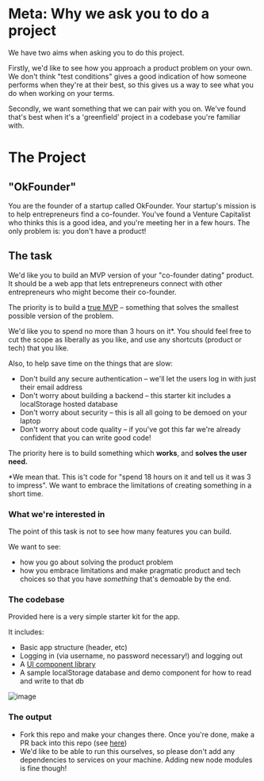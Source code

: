 # Meta: Why we ask you to do a project

We have two aims when asking you to do this project.

Firstly, we'd like to see how you approach a product problem on your own. We don't think "test conditions" gives a good indication of how someone performs when they're at their best, so this gives us a way to see what you do when working on your terms. 

Secondly, we want something that we can pair with you on. We've found that's best when it's a 'greenfield' project in a codebase you're familiar with. 

# The Project

## "OkFounder"

You are the founder of a startup called OkFounder. Your startup's mission is to help entrepreneurs find a co-founder.  You've found a Venture Capitalist who thinks this is a good idea, and you're meeting her in a few hours. The only problem is: you don't have a product!

## The task

We'd like you to build an MVP version of your "co-founder dating" product. It should be a web app that lets entrepreneurs connect with other entrepreneurs who might become their co-founder.

The priority is to build a [true MVP](https://public-media.interaction-design.org/images/uploads/9f7f5b30ed9905117b65572ab6949a9f.png) – something that solves the smallest possible version of the problem. 

We'd like you to spend no more than 3 hours on it*. You should feel free to cut the scope as liberally as you like, and use any shortcuts (product or tech) that you like. 

Also, to help save time on the things that are slow:

- Don't build any secure authentication – we'll let the users log in with just their email address
- Don't worry about building a backend – this starter kit includes a localStorage hosted database
- Don't worry about security – this is all all going to be demoed on your laptop
- Don't worry about code quality – if you've got this far we're already confident that you can write good code!

The priority here is to build something which **works**, and **solves the user need.**

 *We mean that. This is't code for "spend 18 hours on it and tell us it was 3 to impress". We want to embrace the limitations of creating something in a short time.

### What we're interested in

The point of this task is not to see how many features you can build.

We want to see:

- how you go about solving the product problem
- how you embrace limitations and make pragmatic product and tech choices so that you have *something* that's demoable by the end.


### The codebase

Provided here is a very simple starter kit for the app. 

It includes:

- Basic app structure (header, etc)
- Logging in (via username, no password necessary!) and logging out
- A [UI component library](https://chakra-ui.com/)
- A sample localStorage database and demo component for how to read and write to that db

![image](https://user-images.githubusercontent.com/965059/69821009-5f80e380-11fa-11ea-99a1-29b5bc5405fb.png)


### The output

- Fork this repo and make your changes there. Once you're done, make a PR back into this repo (see [here](https://help.github.com/en/github/collaborating-with-issues-and-pull-requests/creating-a-pull-request-from-a-fork))
- We'd like to be able to run this ourselves, so please don't add any dependencies to services on your machine. Adding new node modules is fine though!
